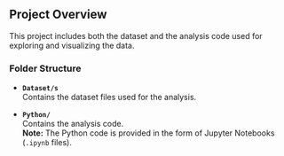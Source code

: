 ## Project Overview

This project includes both the dataset and the analysis code used for exploring and visualizing the data.

### Folder Structure

- **`Dataset/s`**  
  Contains the dataset files used for the analysis.

- **`Python/`**  
  Contains the analysis code.  
  **Note:** The Python code is provided in the form of Jupyter Notebooks (`.ipynb` files).
